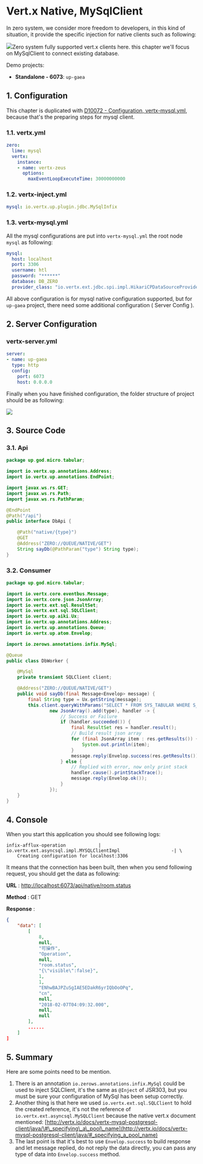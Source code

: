 # Vert.x Native, MySqlClient

In zero system, we consider more freedom to developers, in this kind of situation, it provide the specific injection for
native clients such as following:

![](/doc/image/d10076-1.png)Zero system fully supported vert.x clients here. this chapter we'll focus on MySqlClient to
connect existing database.

Demo projects:

* **Standalone - 6073**: `up-gaea`

## 1. Configuration

This chapter is duplicated with [D10072 - Configuration, vertx-mysql.yml](d10072-configuration-vertx-mysqlyml.md),
because that's the preparing steps for mysql client.

### 1.1. vertx.yml

```yaml
zero:
  lime: mysql
  vertx:
    instance:
    - name: vertx-zeus
      options:
        maxEventLoopExecuteTime: 30000000000
```

### 1.2. vertx-inject.yml

```yaml
mysql: io.vertx.up.plugin.jdbc.MySqlInfix
```

### 1.3. vertx-mysql.yml

All the mysql configurations are put into `vertx-mysql.yml` the root node `mysql` as following:

```yaml
mysql:
  host: localhost
  port: 3306
  username: htl
  password: "******"
  database: DB_ZERO
  provider_class: "io.vertx.ext.jdbc.spi.impl.HikariCPDataSourceProvider"
```

All above configuration is for mysql native configuration supported, but for `up-gaea` project, there need some
additional configuration \( Server Config \).

## 2. Server Configuration

### vertx-server.yml

```yaml
server:
- name: up-gaea
  type: http
  config:
    port: 6073
    host: 0.0.0.0
```

Finally when you have finished configuration, the folder structure of project should be as following:

![](/doc/image/d10076-2.png)

## 3. Source Code

### 3.1. Api

```java
package up.god.micro.tabular;

import io.vertx.up.annotations.Address;
import io.vertx.up.annotations.EndPoint;

import javax.ws.rs.GET;
import javax.ws.rs.Path;
import javax.ws.rs.PathParam;

@EndPoint
@Path("/api")
public interface DbApi {

    @Path("native/{type}")
    @GET
    @Address("ZERO://QUEUE/NATIVE/GET")
    String sayDb(@PathParam("type") String type);
}
```

### 3.2. Consumer

```java
package up.god.micro.tabular;

import io.vertx.core.eventbus.Message;
import io.vertx.core.json.JsonArray;
import io.vertx.ext.sql.ResultSet;
import io.vertx.ext.sql.SQLClient;
import io.vertx.up.aiki.Ux;
import io.vertx.up.annotations.Address;
import io.vertx.up.annotations.Queue;
import io.vertx.up.atom.Envelop;

import io.zerows.annotations.infix.MySql;

@Queue
public class DbWorker {

    @MySql
    private transient SQLClient client;

    @Address("ZERO://QUEUE/NATIVE/GET")
    public void sayDb(final Message<Envelop> message) {
        final String type = Ux.getString(message);
        this.client.queryWithParams("SELECT * FROM SYS_TABULAR WHERE S_TYPE=?",
                new JsonArray().add(type), handler -> {
                    // Success or Failure
                    if (handler.succeeded()) {
                        final ResultSet res = handler.result();
                        // Build result json array
                        for (final JsonArray item : res.getResults()) {
                            System.out.println(item);
                        }
                        message.reply(Envelop.success(res.getResults()));
                    } else {
                        // Replied with error, now only print stack
                        handler.cause().printStackTrace();
                        message.reply(Envelop.ok());
                    }
                });
    }
}
```

## 4. Console

When you start this application you should see following logs:

```shell
infix-afflux-operation            | io.vertx.ext.asyncsql.impl.MYSQLClientImpl                   -| \
    Creating configuration for localhost:3306
```

It means that the connection has been built, then when you send following request, you should get the data as following:

**URL** : [http://localhost:6073/api/native/room.status](http://localhost:6073/api/native/room.status)

**Method** : GET

**Response** :

```json
{
    "data": [
        [
            8,
            null,
            "可操作",
            "Operation",
            null,
            "room.status",
            "{\"visible\":false}",
            1,
            1,
            "ENhwBAJPZuSgIAE5EDakR6yrIQbOoOPq",
            "cn",
            null,
            "2018-02-07T04:09:32.000",
            null,
            null
        ],
        ......
    ]
]
```

## 5. Summary

Here are some points need to be mention.

1. There is an annotation `io.zerows.annotations.infix.MySql` could be used to inject SQLClient, it's the same
   as `@Inject` of
   JSR303, but you must be sure your configuration of MySql has been setup correctly.
2. Another thing is that here we used `io.vertx.ext.sql.SQLClient` to hold the created reference, it's not the reference
   of `io.vertx.ext.asyncsql.MySQLClient` because the native vert.x document
   mentioned: [http://vertx.io/docs/vertx-mysql-postgresql-client/java/\#\_specifying\_a\_pool\_name](http://vertx.io/docs/vertx-mysql-postgresql-client/java/#_specifying_a_pool_name)
3. The last point is that it's best to use `Envelop.success` to build response and let message replied, do not reply the
   data directly, you can pass any type of data into `Envelop.success` method.

 

